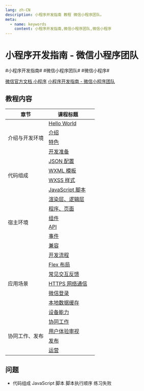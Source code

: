 ```yaml
---
lang: zh-CN
description: 小程序开发指南 教程 微信小程序团队。
meta:
  - name: keywords
    content: 小程序开发指南,微信小程序团队,微信小程序
---
```


# 小程序开发指南 - 微信小程序团队

\#小程序开发指南#
\#微信小程序团队#
\#微信小程序#

[微信官方文档 小程序](https://developers.weixin.qq.com/miniprogram/dev/framework/)
[小程序开发指南 - 微信小程序团队](https://developers.weixin.qq.com/ebook?action=get_post_info&docid=0008aeea9a8978ab0086a685851c0a)

## 教程内容

<table class="course-table">
<thead>
  <tr><th>章节</th><th>课程标题</th><th></th></tr>
</thead>
<tbody>
  <tr><td rowspan="4">介绍与开发环境</td><td><a href="./introduction/hello-world">Hello World</a></td><td><vp-icon name="checkbox-selected" /></td></tr>
    <tr><td><a href="./introduction/introduction">介绍</a></td><td><vp-icon name="checkbox-selected" /></td></tr>
    <tr><td><a href="./introduction/feature">特色</a></td><td><vp-icon name="checkbox-selected" /></td></tr>
    <tr><td><a href="./introduction/preparation">开发准备</a></td><td><vp-icon name="checkbox-selected" /></td></tr>
  <tr><td rowspan="4">代码组成</td><td><a href="./composition/json">JSON 配置</a></td><td><vp-icon name="checkbox-selected" /></td></tr>
    <tr><td><a href="./composition/wxml">WXML 模板</a></td><td><vp-icon name="checkbox-selected" /></td></tr>
    <tr><td><a href="./composition/wxss">WXSS 样式</a></td><td><vp-icon name="checkbox-selected" /></td></tr>
    <tr><td><a href="./composition/js">JavaScript 脚本</a></td><td><vp-icon name="checkbox-selected" /></td></tr>
  <tr><td rowspan="6">宿主环境</td><td><a href="./environment/render-logic">渲染层、逻辑层</a></td><td><vp-icon name="checkbox-selected" /></td></tr>
    <tr><td><a href="./environment/program-view">程序、页面</a></td><td><vp-icon name="checkbox-selected" /></td></tr>
    <tr><td><a href="./environment/component">组件</a></td><td><vp-icon name="checkbox-selected" /></td></tr>
    <tr><td><a href="./environment/api">API</a></td><td><vp-icon name="checkbox-selected" /></td></tr>
    <tr><td><a href="./environment/event">事件</a></td><td><vp-icon name="checkbox-selected" /></td></tr>
    <tr><td><a href="./environment/compatibility">兼容</a></td><td><vp-icon name="checkbox-selected" /></td></tr>
  <tr><td rowspan="7">应用场景</td><td><a href="./scene/flow">开发流程</a></td><td><vp-icon name="checkbox-selected" /></td></tr>
    <tr><td><a href="./scene/flex">Flex 布局</a></td><td><vp-icon name="checkbox-selected" /></td></tr>
    <tr><td><a href="./scene/interaction">常见交互反馈</a></td><td><vp-icon name="checkbox-selected" /></td></tr>
    <tr><td><a href="./scene/https">HTTPS 网络通信</a></td><td><vp-icon name="checkbox-selected" /></td></tr>
    <tr><td><a href="./scene/login">微信登录</a></td><td><vp-icon name="checkbox-selected" /></td></tr>
    <tr><td><a href="./scene/storage">本地数据缓存</a></td><td><vp-icon name="checkbox-selected" /></td></tr>
    <tr><td><a href="./scene/device">设备能力</a></td><td><vp-icon name="checkbox-selected" /></td></tr>
  <tr><td rowspan="4">协同工作、发布</td><td><a href="./cooperation/cooperation">协同工作</a></td><td><vp-icon name="checkbox-selected" /></td></tr>
    <tr><td><a href="./cooperation/ux">用户体验审视</a></td><td><vp-icon name="checkbox-selected" /></td></tr>
    <tr><td><a href="./cooperation/publish">发布</a></td><td><vp-icon name="checkbox-selected" /></td></tr>
    <tr><td><a href="./cooperation/operation">运营</a></td><td><vp-icon name="checkbox-selected" /></td></tr>
</tbody>
</table>

## 问题

* 代码组成 JavaScript 脚本 脚本执行顺序 练习失败
